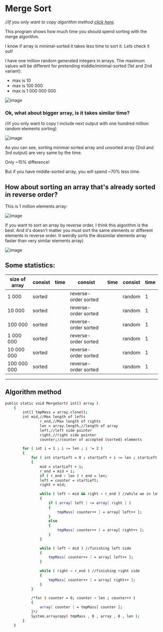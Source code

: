 # Merge Sort
_//If you only want to copy algorithm method [click here](https://github.com/AleksandrZholud/MergeSort/blob/main/README.md#algorithm-method)._

This program shows how much time you should spend sorting with the merge algorithm.

I know if array is minimal-sorted it takes less time to sort it.
Lets check it out!

I have one million random generated integers in arrays. The maximum values will be different for pretending middle/minimal-sorted (1st and 2nd variant):
- max is 10
- max is 100 000
- max is 1 000 000 000

![image](https://user-images.githubusercontent.com/29590727/133105635-96e13033-57bd-4cbc-aa33-c33f78eaf0f1.png)

### Ok, what about bigger array, is it takes similar time?
//if you only want to copy
I include next output with one hundred million random elements sorting)

![image](https://user-images.githubusercontent.com/29590727/133098740-5c5d8c31-8ee6-4aa4-9bb7-3952bcda3c13.png)

As you can see, sorting minimal-sorted array and unsorted array (2nd and 3rd output) are very same by the time.

Only ~15% difference!

But if you have middle-sorted array, you will spend ~70% less time.

## How about sorting an array that's already sorted in reverse order?

This is 1 million elements array:

![image](https://user-images.githubusercontent.com/29590727/133097240-4999f46f-a9e9-4275-8c67-0e26fb10ba3c.png)

If you want to sort an array by reverse order, I think this algorithm is the best.
And it's doesn't matter you must sort the same elements or different elements in reverse order.
It weirdly sorts the dissimilar elements array faster than very similar elements array)

![image](https://user-images.githubusercontent.com/29590727/133108837-e70d1170-8a5e-4e76-9078-d95b7106d7ce.png)

Some statistics:
---
| size of array | consist | time | consist | time | consist | time |
| ------ | ------ | ------ | - | ------ | - | - |
| 1 000 | sorted |  | reverse-order sorted| | random | 1 |
| 10 000 | sorted |  | reverse-order sorted| | random | 1 |
| 100 000 | sorted |  | reverse-order sorted| | random | 1 |
| 1 000 000 | sorted |  | reverse-order sorted| | random | 1 |
| 10 000 000 | sorted |  | reverse-order sorted| | random | 1 |
| 100 000 000 | sorted |  | reverse-order sorted| | random | 1 |

---
## Algorithm method
```sh
public static void MergeSort( int[] array )
    {
        int[] tmpMass = array.clone();
        int mid,//Max length of lefts
                r_end,//Max length of rights
                len = array.length,//length of array
                left,//left side pointer
                right,//right side pointer
                counter;//counter of accepted (sorted) elements
        
        for ( int i = 1 ; i <= len ; i *= 2 )
        {
            for ( int startLeft = 0 ; startLeft + i <= len ; startLeft += i * 2 )
            {
                mid = startLeft + i;
                r_end = mid + i;
                if ( r_end > len ) r_end = len;
                left = counter = startLeft;
                right = mid;
                
                while ( left < mid && right < r_end ) //while we in left and in right sides
                {
                    if ( array[ left ] <= array[ right ] )
                    {
                        tmpMass[ counter++ ] = array[ left++ ];
                    }
                    else
                    {
                        tmpMass[ counter++ ] = array[ right++ ];
                    }
                }
                
                while ( left < mid ) //finishing left side
                {
                    tmpMass[ counter++ ] = array[ left++ ];
                }
                
                while ( right < r_end ) //finishing right side
                {
                    tmpMass[ counter++ ] = array[ right++ ];
                }
            }
            
            /*for ( counter = 0; counter < len ; counter++ )
            {
                array[ counter ] = tmpMass[ counter ];
            }*/
            System.arraycopy( tmpMass , 0 , array , 0 , len );
        }
    }
```
